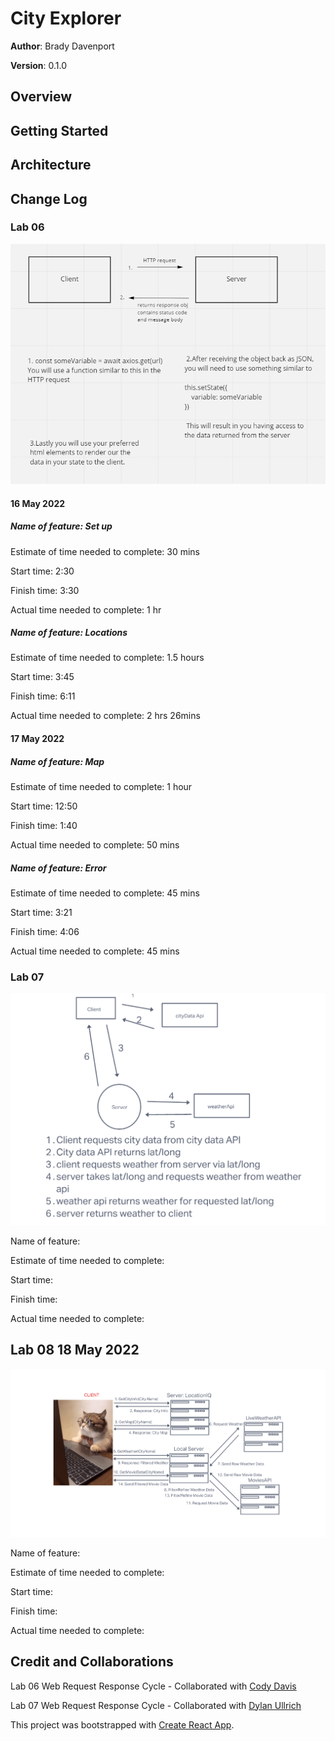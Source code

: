 # City Explorer

**Author**: Brady Davenport

**Version**: 0.1.0

## Overview
<!-- Provide a high level overview of what this application is and why you are building it, beyond the fact that it's an assignment for this class. (i.e. What's your problem domain?) -->

## Getting Started
<!-- What are the steps that a user must take in order to build this app on their own machine and get it running? -->

## Architecture
<!-- Provide a detailed description of the application design. What technologies (languages, libraries, etc) you're using, and any other relevant design information. -->

## Change Log
<!-- Use this area to document the iterative changes made to your application as each feature is successfully implemented. Use time stamps. Here's an example:

01-01-2001 4:59pm - Application now has a fully-functional express server, with a GET route for the location resource. -->

### Lab 06

![lab06-wrrc](src/img/lab06-WRRC.png)

#### 16 May 2022

##### Name of feature: Set up

Estimate of time needed to complete: 30 mins

Start time: 2:30

Finish time: 3:30

Actual time needed to complete: 1 hr

##### Name of feature: Locations

Estimate of time needed to complete: 1.5 hours

Start time: 3:45

Finish time: 6:11

Actual time needed to complete: 2 hrs 26mins

#### 17 May 2022

##### Name of feature: Map

Estimate of time needed to complete: 1 hour

Start time: 12:50

Finish time: 1:40

Actual time needed to complete: 50 mins

##### Name of feature: Error

Estimate of time needed to complete: 45 mins

Start time: 3:21

Finish time: 4:06

Actual time needed to complete: 45 mins

### Lab 07

![lab07wrrc](src/img/lab07-wrrc.png)

Name of feature:

Estimate of time needed to complete:

Start time:

Finish time:

Actual time needed to complete:

## Lab 08 18 May 2022

![lab08-wrrc](src/img/lab08-wrrc.png)

Name of feature:

Estimate of time needed to complete:

Start time:

Finish time:

Actual time needed to complete:

<!-- ## Lab 09 1 May 2022

Name of feature:

Estimate of time needed to complete:

Start time:

Finish time:

Actual time needed to complete:

## Credit and Collaborations -->

<!-- ## Lab 10 1 May 2022

Name of feature:

Estimate of time needed to complete:

Start time:

Finish time:

Actual time needed to complete: -->

## Credit and Collaborations

Lab 06 Web Request Response Cycle - Collaborated with [Cody Davis](https://github.com/Cozhee/)

Lab 07 Web Request Response Cycle - Collaborated with [Dylan Ullrich](https://github.com/GetUllrichorDieTrying)

This project was bootstrapped with [Create React App](https://github.com/facebook/create-react-app).

